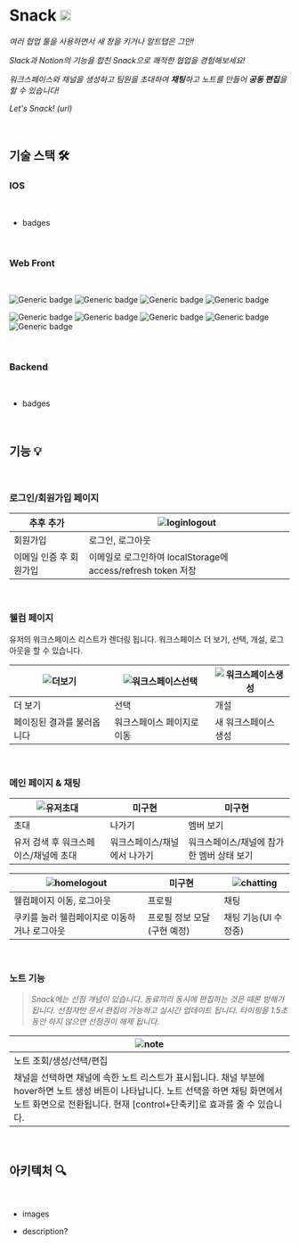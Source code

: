 # Snack <img height="20px" width="20px" src="https://user-images.githubusercontent.com/44664867/153584703-0fc34cd1-0091-46de-94ad-290415fb5fc1.png">

*여러 협업 툴을 사용하면서 새 창을 키거나 알트탭은 그만!*

*Slack과 Notion의 기능을 합친 Snack으로 쾌적한 협업을 경험해보세요!*

*워크스페이스와 채널을 생성하고 팀원을 초대하여 **채팅**하고 노트를 만들어 **공동 편집**을 할 수 있습니다!*

*Let's Snack! (url)*

<br>

## 기술 스택 🛠

### IOS

<br>

- badges

<br>

### Web Front

<br>

![Generic badge](https://img.shields.io/badge/17.0.2-React-skyblue.svg)
![Generic badge](https://img.shields.io/badge/4.5.4-TypeScript-green.svg)
![Generic badge](https://img.shields.io/badge/5.3.3-Styled%20Component-pink.svg)
![Generic badge](https://img.shields.io/badge/4.1.2-Redux-yellow.svg)

![Generic badge](https://img.shields.io/badge/0.59-Slate-white.svg)
![Generic badge](https://img.shields.io/badge/6.1.2-stompJS-beige.svg)
![Generic badge](https://img.shields.io/badge/1.5.2-sockJS-red.svg)
![Generic badge](https://img.shields.io/badge/2.5.1-Prettier-orange.svg)
![Generic badge](https://img.shields.io/badge/8.9.0-ESLint-blue.svg)

<br>

### Backend

<br>

- badges

<br>

## 기능 💡

<br>

### 로그인/회원가입 페이지

|추후 추가|![loginlogout](https://user-images.githubusercontent.com/44664867/153588913-cdc4aaee-2b01-46f8-8eb5-cd070620e487.gif)|
|---|---|
|회원가입|로그인, 로그아웃|
|이메일 인증 후 회원가입|이메일로 로그인하여 localStorage에 access/refresh token 저장|

<br>

### 웰컴 페이지

유저의 워크스페이스 리스트가 렌더링 됩니다. 워크스페이스 더 보기, 선택, 개설, 로그아웃을 할 수 있습니다.

|![더보기](https://user-images.githubusercontent.com/44664867/153590304-1ea5081d-62dc-4a1c-9363-2b7d3a3d255b.gif)|![워크스페이스선택](https://user-images.githubusercontent.com/44664867/153590298-72e25cc7-4a89-4610-b02f-31750eed0335.gif)|![워크스페이스생성](https://user-images.githubusercontent.com/44664867/153590300-635c7f76-c7ce-4086-a619-c8652a3684fe.gif)|
|---|---|---|
|더 보기|선택|개설|
|페이징된 결과를 불러옵니다|워크스페이스 페이지로 이동|새 워크스페이스 생성|


<br>

### 메인 페이지 & 채팅

|![유저초대](https://user-images.githubusercontent.com/44664867/153591700-641e26c7-8faf-4b02-8d08-430f50d85f4e.gif)|미구현|미구현|
|---|---|---|
|초대|나가기|멤버 보기|
|유저 검색 후 워크스페이스/채널에 초대|워크스페이스/채널에서 나가기|워크스페이스/채널에 참가한 멤버 상태 보기|

|![homelogout](https://user-images.githubusercontent.com/44664867/153592206-4a5aaa93-3499-404b-b0f7-901c4d4df11c.gif)|미구현|![chatting](https://user-images.githubusercontent.com/44664867/153592212-0684d281-36af-422c-b72a-59f2ac252bb3.gif)|
|---|---|---|
|웰컴페이지 이동, 로그아웃|프로필|채팅|
|쿠키를 눌러 웰컴페이지로 이동하거나 로그아웃|프로필 정보 모달(구현 예정)|채팅 기능(UI 수정중)|

<br>

### 노트 기능

> *Snack에는 선점 개념이 있습니다. 동료끼리 동시에 편집하는 것은 때론 방해가 됩니다. 선점자만 문서 편집이 가능하고 실시간 업데이트 됩니다. 타이핑을 1.5초 동안 하지 않으면 선점권이 해제 됩니다.*

|![note](https://user-images.githubusercontent.com/44664867/153594223-0ae9ba5a-f3d2-4e60-b347-a3d353a2aa40.gif)|
|---|
|노트 조회/생성/선택/편집|
|채널을 선택하면 채널에 속한 노트 리스트가 표시됩니다. 채널 부분에 hover하면 노트 생성 버튼이 나타납니다. 노트 선택을 하면 채팅 화면에서 노트 화면으로 전환됩니다. 현재 [control+단축키]로 효과를 줄 수 있습니다.|

<br>

## 아키텍처 🔍

<br>

- images

- description?

<br>
